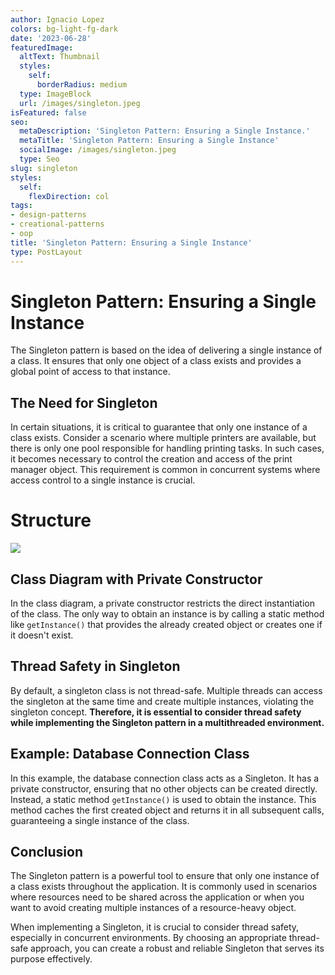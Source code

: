 ```yaml
---
author: Ignacio Lopez
colors: bg-light-fg-dark
date: '2023-06-28'
featuredImage:
  altText: Thumbnail
  styles:
    self:
      borderRadius: medium
  type: ImageBlock
  url: /images/singleton.jpeg
isFeatured: false
seo:
  metaDescription: 'Singleton Pattern: Ensuring a Single Instance.'
  metaTitle: 'Singleton Pattern: Ensuring a Single Instance'
  socialImage: /images/singleton.jpeg
  type: Seo
slug: singleton
styles:
  self:
    flexDirection: col
tags:
- design-patterns
- creational-patterns
- oop
title: 'Singleton Pattern: Ensuring a Single Instance'
type: PostLayout
---
```


# Singleton Pattern: Ensuring a Single Instance

The Singleton pattern is based on the idea of delivering a single instance of a class. It ensures that only one object of a class exists and provides a global point of access to that instance.

## The Need for Singleton

In certain situations, it is critical to guarantee that only one instance of a class exists. Consider a scenario where multiple printers are available, but there is only one pool responsible for handling printing tasks. In such cases, it becomes necessary to control the creation and access of the print manager object. This requirement is common in concurrent systems where access control to a single instance is crucial.
# Structure
![](./images/singleton-structure.png)


## Class Diagram with Private Constructor

In the class diagram, a private constructor restricts the direct instantiation of the class. The only way to obtain an instance is by calling a static method like `getInstance()` that provides the already created object or creates one if it doesn't exist.

## Thread Safety in Singleton

By default, a singleton class is not thread-safe. Multiple threads can access the singleton at the same time and create multiple instances, violating the singleton concept. **Therefore, it is essential to consider thread safety while implementing the Singleton pattern in a multithreaded environment.**

##  Example:  Database Connection Class

In this example, the database connection class acts as a Singleton. It has a private constructor, ensuring that no other objects can be created directly. Instead, a static method `getInstance()` is used to obtain the instance. This method caches the first created object and returns it in all subsequent calls, guaranteeing a single instance of the class.


## Conclusion

The Singleton pattern is a powerful tool to ensure that only one instance of a class exists throughout the application. It is commonly used in scenarios where resources need to be shared across the application or when you want to avoid creating multiple instances of a resource-heavy object.

When implementing a Singleton, it is crucial to consider thread safety, especially in concurrent environments. By choosing an appropriate thread-safe approach, you can create a robust and reliable Singleton that serves its purpose effectively.
